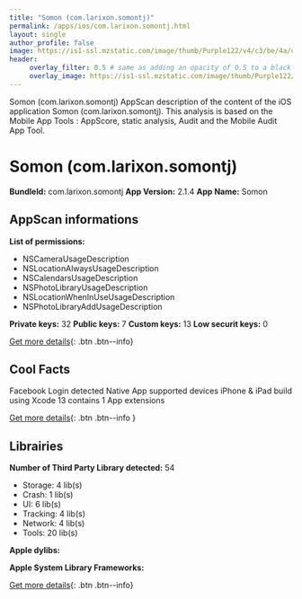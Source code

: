 ```yaml
---
title: "Somon (com.larixon.somontj)"
permalink: /apps/ios/com.larixon.somontj.html
layout: single
author_profile: false
image: https://is1-ssl.mzstatic.com/image/thumb/Purple122/v4/c3/be/4a/c3be4aa1-c5ac-c009-0f96-4ecdf0e80b7c/AppIcon-0-0-1x_U007emarketing-0-0-0-7-0-0-sRGB-0-0-0-GLES2_U002c0-512MB-85-220-0-0.png/512x512bb.jpg
header: 
     overlay_filter: 0.5 # same as adding an opacity of 0.5 to a black background
     overlay_image: https://is1-ssl.mzstatic.com/image/thumb/Purple122/v4/c3/be/4a/c3be4aa1-c5ac-c009-0f96-4ecdf0e80b7c/AppIcon-0-0-1x_U007emarketing-0-0-0-7-0-0-sRGB-0-0-0-GLES2_U002c0-512MB-85-220-0-0.png/512x512bb.jpg
---
```

Somon (com.larixon.somontj) AppScan description of the content of the iOS application Somon (com.larixon.somontj). This analysis is based on the Mobile App Tools : AppScore, static analysis, Audit and the Mobile Audit App Tool.

# Somon (com.larixon.somontj)

**BundleId:** com.larixon.somontj
**App Version:** 2.1.4
**App Name:** Somon


## AppScan informations 

**List of permissions:** 
- NSCameraUsageDescription
- NSLocationAlwaysUsageDescription
- NSCalendarsUsageDescription
- NSPhotoLibraryUsageDescription
- NSLocationWhenInUseUsageDescription
- NSPhotoLibraryAddUsageDescription
  
  
**Private keys:** 32
**Public keys:** 7
**Custom keys:** 13
**Low securit keys:** 0
  
[Get more details](/pricing.html){: .btn .btn--info}

## Cool Facts

Facebook Login detected
Native App
supported devices iPhone & iPad
build using Xcode 13
contains 1 App extensions
  
[Get more details](/pricing.html){: .btn .btn--info }

## Librairies 
**Number of Third Party Library detected:** 54
- Storage: 4 lib(s)
- Crash: 1 lib(s)
- UI: 6 lib(s)
- Tracking: 4 lib(s)
- Network: 4 lib(s)
- Tools: 20 lib(s)


**Apple dylibs:**


**Apple System Library Frameworks:**


  
[Get more details](/pricing.html){: .btn .btn--info}

